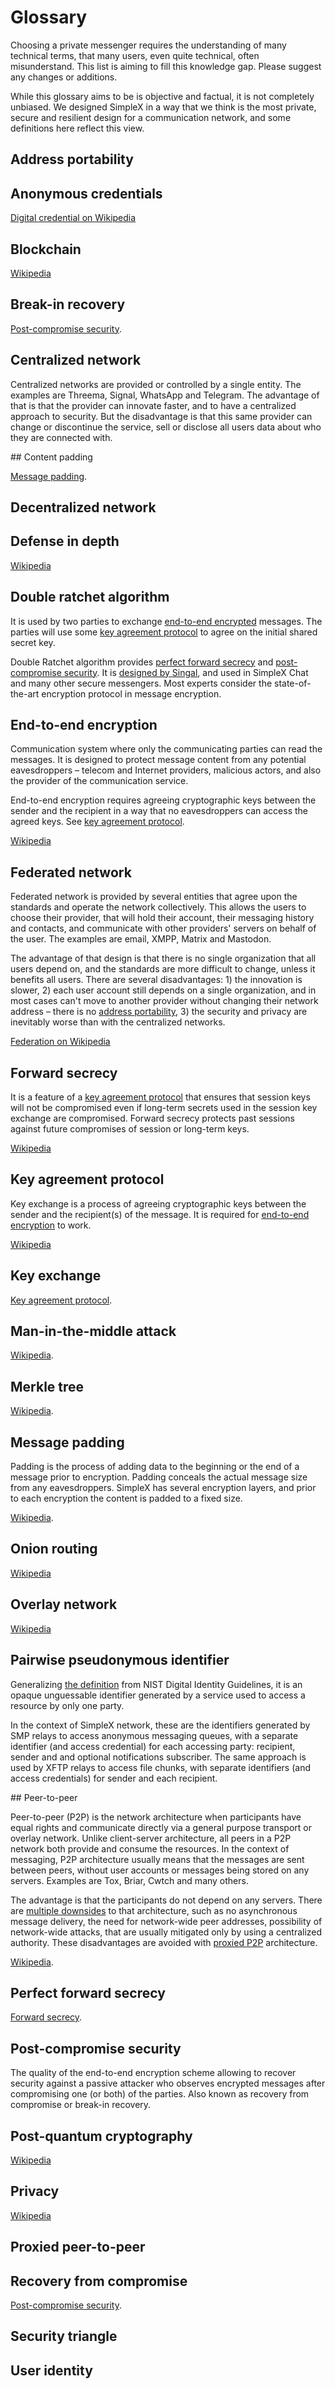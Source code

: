 # Glossary

Choosing a private messenger requires the understanding of many technical terms, that many users, even quite technical, often misunderstand. This list is aiming to fill this knowledge gap. Please suggest any changes or additions.

While this glossary aims to be is objective and factual, it is not completely unbiased. We designed SimpleX in a way that we think is the most private, secure and resilient design for a communication network, and some definitions here reflect this view.

## Address portability

## Anonymous credentials

[Digital credential on Wikipedia](https://en.wikipedia.org/wiki/Digital_credential)

## Blockchain

[Wikipedia](https://en.wikipedia.org/wiki/Blockchain)

## Break-in recovery

[Post-compromise security](#post-compromise-security).

## Centralized network

Centralized networks are provided or controlled by a single entity. The examples are Threema, Signal, WhatsApp and Telegram. The advantage of that is that the provider can innovate faster, and to have a centralized approach to security. But the disadvantage is that this same provider can change or discontinue the service, sell or disclose all users data about who they are connected with.

## Content padding

[Message padding](#message-padding).

## Decentralized network

## Defense in depth

[Wikipedia](https://en.wikipedia.org/wiki/Defence_in_depth)

## Double ratchet algorithm

It is used by two parties to exchange [end-to-end encrypted](#end-to-end-encryption) messages. The parties will use some [key agreement protocol](#key-agreement-protocol) to agree on the initial shared secret key.

Double Ratchet algorithm provides [perfect forward secrecy](#perfect-forward-secrecy) and [post-compromise security](#post-compromise-security). It is [designed by Singal](https://signal.org/docs/specifications/doubleratchet), and used in SimpleX Chat and many other secure messengers. Most experts consider the state-of-the-art encryption protocol in message encryption.

## End-to-end encryption

Communication system where only the communicating parties can read the messages. It is designed to protect message content from any potential eavesdroppers – telecom and Internet providers, malicious actors, and also the provider of the communication service.

End-to-end encryption requires agreeing cryptographic keys between the sender and the recipient in a way that no eavesdroppers can access the agreed keys. See [key agreement protocol](#key-agreement-protocol).

[Wikipedia](https://en.wikipedia.org/wiki/End-to-end_encryption)

## Federated network

Federated network is provided by several entities that agree upon the standards and operate the network collectively. This allows the users to choose their provider, that will hold their account, their messaging history and contacts, and communicate with other providers' servers on behalf of the user. The examples are email, XMPP, Matrix and Mastodon.

The advantage of that design is that there is no single organization that all users depend on, and the standards are more difficult to change, unless it benefits all users. There are several disadvantages: 1) the innovation is slower, 2) each user account still depends on a single organization, and in most cases can't move to another provider without changing their network address – there is no [address portability](#address-portability), 3) the security and privacy are inevitably worse than with the centralized networks.

[Federation on Wikipedia](https://en.wikipedia.org/wiki/Federation_(information_technology))

## Forward secrecy

It is a feature of a [key agreement protocol](#key-agreement-protocol) that ensures that session keys will not be compromised even if long-term secrets used in the session key exchange are compromised. Forward secrecy protects past sessions against future compromises of session or long-term keys.

[Wikipedia](https://en.wikipedia.org/wiki/Forward_secrecy)

## Key agreement protocol

Key exchange is a process of agreeing cryptographic keys between the sender and the recipient(s) of the message. It is required for [end-to-end encryption](#end-to-end-encryption) to work.

[Wikipedia](https://en.wikipedia.org/wiki/Key-agreement_protocol)

## Key exchange

[Key agreement protocol](#key-agreement-protocol).

## Man-in-the-middle attack

[Wikipedia](https://en.wikipedia.org/wiki/Man-in-the-middle_attack).

## Merkle tree

[Wikipedia](https://en.wikipedia.org/wiki/Merkle_tree).

## Message padding

Padding is the process of adding data to the beginning or the end of a message prior to encryption. Padding conceals the actual message size from any eavesdroppers. SimpleX has several encryption layers, and prior to each encryption the content is padded to a fixed size.

[Wikipedia](https://en.wikipedia.org/wiki/Padding_(cryptography)).

## Onion routing

[Wikipedia](https://en.wikipedia.org/wiki/Onion_routing)

## Overlay network

[Wikipedia](https://en.wikipedia.org/wiki/Overlay_network)

## Pairwise pseudonymous identifier

Generalizing [the definition](https://csrc.nist.gov/glossary/term/pairwise_pseudonymous_identifier) from NIST Digital Identity Guidelines, it is an opaque unguessable identifier generated by a service used to access a resource by only one party.

In the context of SimpleX network, these are the identifiers generated by SMP relays to access anonymous messaging queues, with a separate identifier (and access credential) for each accessing party: recipient, sender and and optional notifications subscriber. The same approach is used by XFTP relays to access file chunks, with separate identifiers (and access credentials) for sender and each recipient.

## Peer-to-peer

Peer-to-peer (P2P) is the network architecture when participants have equal rights and communicate directly via a general purpose transport or overlay network. Unlike client-server architecture, all peers in a P2P network both provide and consume the resources. In the context of messaging, P2P architecture usually means that the messages are sent between peers, without user accounts or messages being stored on any servers. Examples are Tox, Briar, Cwtch and many others.

The advantage is that the participants do not depend on any servers. There are [multiple downsides](./SIMPLEX.md#comparison-with-p2p9-messaging-protocols) to that architecture, such as no asynchronous message delivery, the need for network-wide peer addresses, possibility of network-wide attacks, that are usually mitigated only by using a centralized authority. These disadvantages are avoided with [proxied P2P](#proxied-peer-to-peer) architecture.

[Wikipedia](https://en.wikipedia.org/wiki/Peer-to-peer).

## Perfect forward secrecy

[Forward secrecy](#forward-secrecy).

## Post-compromise security

The quality of the end-to-end encryption scheme allowing to recover security against a passive attacker who observes encrypted messages after compromising one (or both) of the parties. Also known as recovery from compromise or break-in recovery.

## Post-quantum cryptography

[Wikipedia](https://en.wikipedia.org/wiki/Post-quantum_cryptography)

## Privacy

[Wikipedia](https://en.wikipedia.org/wiki/Privacy)

## Proxied peer-to-peer

## Recovery from compromise

[Post-compromise security](#post-compromise-security).

## Security triangle

## User identity
